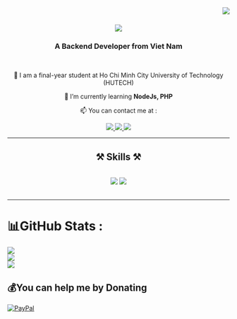 <img align="right" src="https://visitor-badge.laobi.icu/badge?page_id=salesp07.salesp07" />

<h1 align="center">
    <img src="https://readme-typing-svg.herokuapp.com/?font=Righteous&size=35&center=true&vCenter=true&width=500&height=70&duration=4000&lines=Hi+There!+👋;+I'm+Nam+Huynh!;" />
</h1>

<h3 align="center">A Backend Developer from Viet Nam </h3>

<br/>
<div align="center">
 
 🔭  I am a final-year student at Ho Chi Minh City University of Technology (HUTECH)
 
 🌱 I’m currently learning **NodeJs, PHP**

📫 You can contact me at :
</div>

<div align="center"> 
  <a href="mailto:kimdong240502@gmail.com">
    <img src="https://img.shields.io/badge/Gmail-333333?style=for-the-badge&logo=gmail&logoColor=red" />
  </a>
  <a href="https://www.linkedin.com/in/nam-huynh-7b3a79176/" target="_blank">
    <img src="https://img.shields.io/badge/LinkedIn-0077B5?style=for-the-badge&logo=linkedin&logoColor=white" target="_blank" />
  </a>
  <a href="https://www.facebook.com/nam.kelvil.12/" target="_blank">
     <img src="https://img.shields.io/badge/Facebook-0077B5?style=for-the-badge&logo=facebook&logoColor=white" target="_blank" /> <!-- sqlite, safari, google-chrome are other good icon options -->
  </a>
</div>

 <hr/>
 
<h2 align="center">⚒️ Skills ⚒️</h2>
<br/>
<div align="center">
    <img src="https://skillicons.dev/icons?i=c,python,java,javascript,react,bootstrap," />
    <img src="https://skillicons.dev/icons?i=,html,css,gittypescript,mongodb,nextjs,mysql,django" /><br>
</div>

<br/>
<hr/>

# 📊GitHub Stats :
![](https://github-readme-stats.vercel.app/api?username=KevinHuynh101&theme=radical&hide_border=false&include_all_commits=false&count_private=false)<br/>
![](https://github-readme-streak-stats.herokuapp.com/?user=KevinHuynh101&theme=radical&hide_border=false)<br/>
![](https://github-readme-stats.vercel.app/api/top-langs/?username=KevinHuynh101&theme=radical&hide_border=false&include_all_commits=false&count_private=false&layout=compact)



  ## 💰You can help me by Donating
  [![PayPal](https://img.shields.io/badge/PayPal-00457C?style=for-the-badge&logo=paypal&logoColor=white)](https://paypal.me/huynhnam101) 

  <!-- Proudly created with GPRM ( https://gprm.itsvg.in ) -->
  
